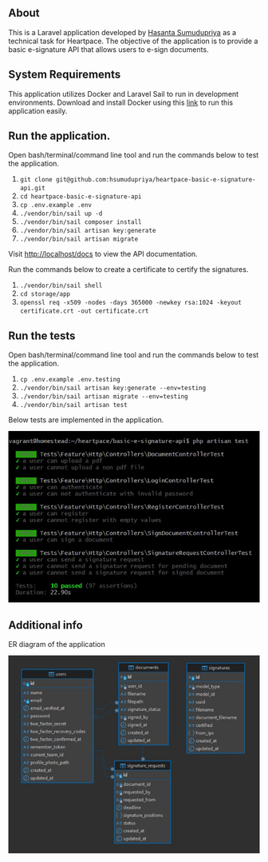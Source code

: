 ## About

This is a Laravel application developed by [Hasanta Sumudupriya](https://www.linkedin.com/in/hsumudupriya) as a technical task for Heartpace. The objective of the application is to provide a basic e-signature API that allows users to e-sign documents.

## System Requirements

This application utilizes Docker and Laravel Sail to run in development environments. Download and install Docker using this [link](https://docs.docker.com/get-started/get-docker/) to run this application easily.

## Run the application.

Open bash/terminal/command line tool and run the commands below to test the application.

1. `git clone git@github.com:hsumudupriya/heartpace-basic-e-signature-api.git`
1. `cd heartpace-basic-e-signature-api`
1. `cp .env.example .env`
1. `./vendor/bin/sail up -d`
1. `./vendor/bin/sail composer install`
1. `./vendor/bin/sail artisan key:generate`
1. `./vendor/bin/sail artisan migrate`

Visit [http://localhost/docs](http://localhost/docs) to view the API documentation.

Run the commands below to create a certificate to certify the signatures.

1. `./vendor/bin/sail shell`
1. `cd storage/app`
1. `openssl req -x509 -nodes -days 365000 -newkey rsa:1024 -keyout certificate.crt -out certificate.crt`

## Run the tests

Open bash/terminal/command line tool and run the commands below to test the application.

1. `cp .env.example .env.testing`
1. `./vendor/bin/sail artisan key:generate --env=testing`
1. `./vendor/bin/sail artisan migrate --env=testing`
1. `./vendor/bin/sail artisan test`

Below tests are implemented in the application.

![tests](/test-results.jpg "tests")

## Additional info

ER diagram of the application

![erd](/erd.jpg "erd")

